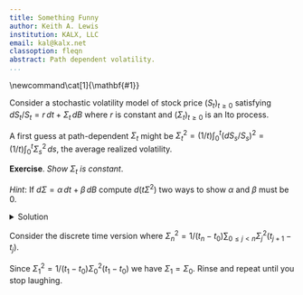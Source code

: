```yaml
---
title: Something Funny
author: Keith A. Lewis
institution: KALX, LLC
email: kal@kalx.net
classoption: fleqn
abstract: Path dependent volatility.
...
```


\newcommand\cat[1]{\mathbf{#1}}

Consider a stochastic volatility model of stock price $(S_t)_{t\ge0}$ 
satisfying $dS_t/S_t = r\,dt + \Sigma_t\,dB$ where $r$ is constant
and $(\Sigma_t)_{t\ge0}$ is an Ito process.

A first guess at path-dependent $\Sigma_t$ might be
$\Sigma^2_t =  (1/t)\int_0^t (dS_s/S_s)^2 = (1/t)\int_0^t \Sigma^2_s\,ds$,
the average realized volatility.

__Exercise__. _Show $\Sigma_t$ is constant_. 

_Hint_: If $d\Sigma = \alpha\,dt + \beta\,dB$ compute $d(t\Sigma^2)$ two ways
to show $\alpha$ and $\beta$ must be 0.

<details><summary>Solution</summary>
Clearly $d(t\Sigma^2) = \Sigma^2\,dt$.
We also have $d(t\Sigma^2) = t\,d\Sigma^2 + \Sigma^2\,dt
= t(2\Sigma\,d\Sigma + (d\Sigma)^2) + \Sigma^2\,dt$.

This shows $0 = 2\Sigma\,d\Sigma + (d\Sigma)^2 = 2\Sigma(\alpha\,dt + \beta\,dB) + \beta^2\,dt$
so $\beta = 0$ and $\alpha = 0$.
</details>

Consider the discrete time version where
$\Sigma^2_n = 1/(t_n - t_0)\sum_{0\le j < n} \Sigma^2_j (t_{j+1} - t_j)$.

Since $\Sigma^2_1 = 1/(t_1 - t_0)\Sigma^2_0(t_1 - t_0)$ we have $\Sigma_1 = \Sigma_0$.
Rinse and repeat until you stop laughing.
